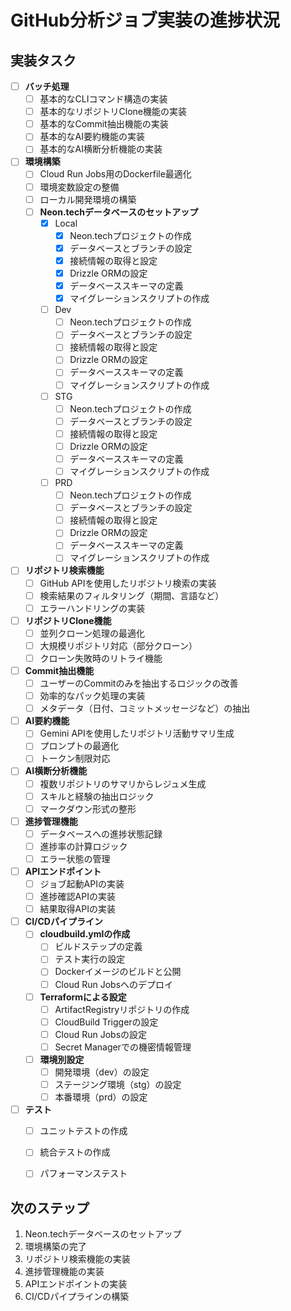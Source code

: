 # GitHub分析ジョブ実装の進捗状況

## 実装タスク

- [ ] **バッチ処理**
  - [ ] 基本的なCLIコマンド構造の実装
  - [ ] 基本的なリポジトリClone機能の実装
  - [ ] 基本的なCommit抽出機能の実装
  - [ ] 基本的なAI要約機能の実装
  - [ ] 基本的なAI横断分析機能の実装

- [ ] **環境構築**
  - [ ] Cloud Run Jobs用のDockerfile最適化
  - [ ] 環境変数設定の整備
  - [ ] ローカル開発環境の構築
  - [ ] **Neon.techデータベースのセットアップ**
    - [x] Local
      - [x] Neon.techプロジェクトの作成
      - [x] データベースとブランチの設定
      - [x] 接続情報の取得と設定
      - [x] Drizzle ORMの設定
      - [x] データベーススキーマの定義
      - [x] マイグレーションスクリプトの作成
    - [ ] Dev
      - [ ] Neon.techプロジェクトの作成
      - [ ] データベースとブランチの設定
      - [ ] 接続情報の取得と設定
      - [ ] Drizzle ORMの設定
      - [ ] データベーススキーマの定義
      - [ ] マイグレーションスクリプトの作成
    - [ ] STG
      - [ ] Neon.techプロジェクトの作成
      - [ ] データベースとブランチの設定
      - [ ] 接続情報の取得と設定
      - [ ] Drizzle ORMの設定
      - [ ] データベーススキーマの定義
      - [ ] マイグレーションスクリプトの作成
    - [ ] PRD
      - [ ] Neon.techプロジェクトの作成
      - [ ] データベースとブランチの設定
      - [ ] 接続情報の取得と設定
      - [ ] Drizzle ORMの設定
      - [ ] データベーススキーマの定義
      - [ ] マイグレーションスクリプトの作成

- [ ] **リポジトリ検索機能**
  - [ ] GitHub APIを使用したリポジトリ検索の実装
  - [ ] 検索結果のフィルタリング（期間、言語など）
  - [ ] エラーハンドリングの実装

- [ ] **リポジトリClone機能**
  - [ ] 並列クローン処理の最適化
  - [ ] 大規模リポジトリ対応（部分クローン）
  - [ ] クローン失敗時のリトライ機能

- [ ] **Commit抽出機能**
  - [ ] ユーザーのCommitのみを抽出するロジックの改善
  - [ ] 効率的なパック処理の実装
  - [ ] メタデータ（日付、コミットメッセージなど）の抽出

- [ ] **AI要約機能**
  - [ ] Gemini APIを使用したリポジトリ活動サマリ生成
  - [ ] プロンプトの最適化
  - [ ] トークン制限対応

- [ ] **AI横断分析機能**
  - [ ] 複数リポジトリのサマリからレジュメ生成
  - [ ] スキルと経験の抽出ロジック
  - [ ] マークダウン形式の整形

- [ ] **進捗管理機能**
  - [ ] データベースへの進捗状態記録
  - [ ] 進捗率の計算ロジック
  - [ ] エラー状態の管理

- [ ] **APIエンドポイント**
  - [ ] ジョブ起動APIの実装
  - [ ] 進捗確認APIの実装
  - [ ] 結果取得APIの実装

- [ ] **CI/CDパイプライン**
  - [ ] **cloudbuild.ymlの作成**
    - [ ] ビルドステップの定義
    - [ ] テスト実行の設定
    - [ ] Dockerイメージのビルドと公開
    - [ ] Cloud Run Jobsへのデプロイ
  - [ ] **Terraformによる設定**
    - [ ] ArtifactRegistryリポジトリの作成
    - [ ] CloudBuild Triggerの設定
    - [ ] Cloud Run Jobsの設定
    - [ ] Secret Managerでの機密情報管理
  - [ ] **環境別設定**
    - [ ] 開発環境（dev）の設定
    - [ ] ステージング環境（stg）の設定
    - [ ] 本番環境（prd）の設定

- [ ] **テスト**
  - [ ] ユニットテストの作成
  - [ ] 統合テストの作成
  - [ ] パフォーマンステスト


## 次のステップ

1. Neon.techデータベースのセットアップ
2. 環境構築の完了
3. リポジトリ検索機能の実装
4. 進捗管理機能の実装
5. APIエンドポイントの実装
6. CI/CDパイプラインの構築